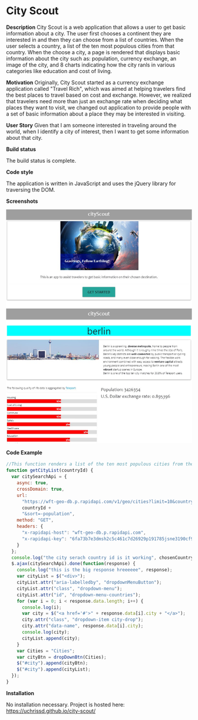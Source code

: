 # City Scout

**Description**
City Scout is a web application that allows a user to get basic information about a city. The user first chooses a continent they are interested in and then they can choose from a list of countries. When the user selects a country, a list of the ten most populous cities from that country. When the choose a city, a page is rendered that displays basic information about the city such as: population, currency exchange, an image of the city, and 8 charts indicating how the city ranls in various categories like education and cost of living.

**Motivation**
Originally, City Scout started as a currency exchange application called "Travel Rich", which was aimed at helping travelers find the best places to travel based on cost and exchange. However, we realized that travelers need more than just an exchange rate when deciding what places they want to visit, we changed out application to provide people with a set of basic information about a place they may be interested in visiting.

**User Story**
Given that I am someone interested in traveling around the world, when I identify a city of interest, then I want to get some information about that city.

**Build status**

The build status is complete.

**Code style**

The application is written in JavaScript and uses the jQuery library for traversing the DOM.

**Screenshots**

![Homepage Screenshot](assets/homepage-screenshot.jpg)
![City facts page Screenshot](assets/city-facts-screenshot.jpg)

**Code Example**

```javascript
//This function renders a list of the ten most populous cities from the country that the user selects in the country drope down menu
function getCityList(countryId) {
  var citySearchApi = {
    async: true,
    crossDomain: true,
    url:
      "https://wft-geo-db.p.rapidapi.com/v1/geo/cities?limit=10&countryIds=" +
      countryId +
      "&sort=-population",
    method: "GET",
    headers: {
      "x-rapidapi-host": "wft-geo-db.p.rapidapi.com",
      "x-rapidapi-key": "6fa73b7e3dmsh2c5c461c7d26929p191785jsne3190cf9f4b1"
    }
  };
  console.log("the city serach country id is it working", chosenCountryId);
  $.ajax(citySearchApi).done(function(response) {
    console.log("this is the big response hreeeeee", response);
    var cityList = $("<div>");
    cityList.attr("aria-labelledby", "dropdownMenuButton");
    cityList.attr("class", "dropdown-menu");
    cityList.attr("id", "dropdown-menu-countries");
    for (var i = 0; i < response.data.length; i++) {
      console.log(i);
      var city = $("<a href='#'>" + response.data[i].city + "</a>");
      city.attr("class", "dropdown-item city-drop");
      city.attr("data-name", response.data[i].city);
      console.log(city);
      cityList.append(city);
    }
    var Cities = "Cities";
    var cityBtn = dropDownBtn(Cities);
    $("#city").append(cityBtn);
    $("#city").append(cityList);
  });
}
```

**Installation**

No installation necessary. Project is hosted here: https://uchrissd.github.io/city-scout/
